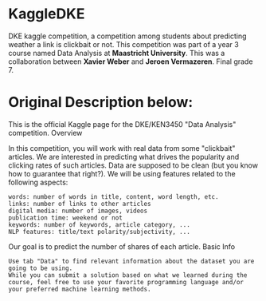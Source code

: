 # KaggleDKE
DKE kaggle competition, a competition among students about predicting weather a link is clickbait or not. This competition was part of a year 3 course named Data Analysis at **Maastricht University**. This was a collaboration between **Xavier Weber** and **Jeroen Vermazeren**. Final grade 7. 

# Original Description below:

This is the official Kaggle page for the DKE/KEN3450 "Data Analysis" competition.
Overview

In this competition, you will work with real data from some "clickbait" articles. We are interested in predicting what drives the popularity and clicking rates of such articles. Data are supposed to be clean (but you know how to guarantee that right?). We will be using features related to the following aspects:

    words: number of words in title, content, word length, etc.
    links: number of links to other articles
    digital media: number of images, videos
    publication time: weekend or not
    keywords: number of keywords, article category, ...
    NLP features: title/text polarity/subjectivity, ...

Our goal is to predict the number of shares of each article.
Basic Info

    Use tab "Data" to find relevant information about the dataset you are going to be using.
    While you can submit a solution based on what we learned during the course, feel free to use your favorite programming language and/or your preferred machine learning methods.
